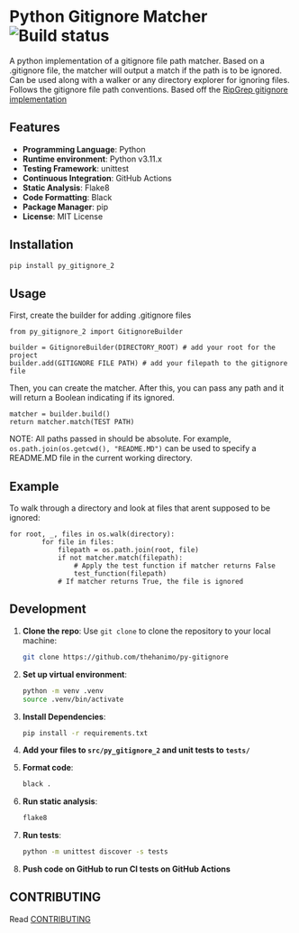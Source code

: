 Python Gitignore Matcher ![Build status](https://github.com/thehanimo/py-gitignore/actions/workflows/python-ci.yaml/badge.svg)
======

A python implementation of a gitignore file path matcher. Based on a .gitignore file, the matcher will output a match if the path is to be ignored. Can be used along with a walker or any directory explorer for ignoring files. Follows the gitignore file path conventions. Based off the [RipGrep gitignore implementation](https://github.com/BurntSushi/ripgrep/tree/master/crates/ignore)

## Features

- **Programming Language**: Python
- **Runtime environment**: Python v3.11.x
- **Testing Framework**: unittest
- **Continuous Integration**: GitHub Actions
- **Static Analysis**: Flake8
- **Code Formatting**: Black
- **Package Manager**: pip
- **License**: MIT License

## Installation
```sh
pip install py_gitignore_2
```

## Usage

First, create the builder for adding .gitignore files

~~~
from py_gitignore_2 import GitignoreBuilder

builder = GitignoreBuilder(DIRECTORY_ROOT) # add your root for the project
builder.add(GITIGNORE FILE PATH) # add your filepath to the gitignore file
~~~

Then, you can create the matcher. After this, you can pass any path and it will return a Boolean indicating if its ignored.

~~~
matcher = builder.build()
return matcher.match(TEST PATH)
~~~

NOTE: All paths passed in should be absolute. For example, `os.path.join(os.getcwd(), "README.MD")` can be used to specify a README.MD file in the current working directory.

## Example

To walk through a directory and look at files that arent supposed to be ignored:

~~~
for root, _, files in os.walk(directory):     
        for file in files:
            filepath = os.path.join(root, file)
            if not matcher.match(filepath):
                # Apply the test function if matcher returns False
                test_function(filepath)
            # If matcher returns True, the file is ignored
~~~



## Development

1. **Clone the repo**: Use `git clone` to clone the repository to your local machine:

   ```sh
   git clone https://github.com/thehanimo/py-gitignore
   ```


2. **Set up virtual environment**: 
   ```sh
   python -m venv .venv
   source .venv/bin/activate
   ```


3. **Install Dependencies**:
   ```sh
   pip install -r requirements.txt
   ```


4. **Add your files to `src/py_gitignore_2` and unit tests to `tests/`**

5. **Format code**:
   ```sh
   black .
   ```


6. **Run static analysis**:
   ```sh
   flake8
   ```


7. **Run tests**:
   ```sh
   python -m unittest discover -s tests
   ```


8. **Push code on GitHub to run CI tests on GitHub Actions**

## CONTRIBUTING
Read [CONTRIBUTING](https://github.com/thehanimo/py-gitignore/blob/main/CONTRIBUTING)



